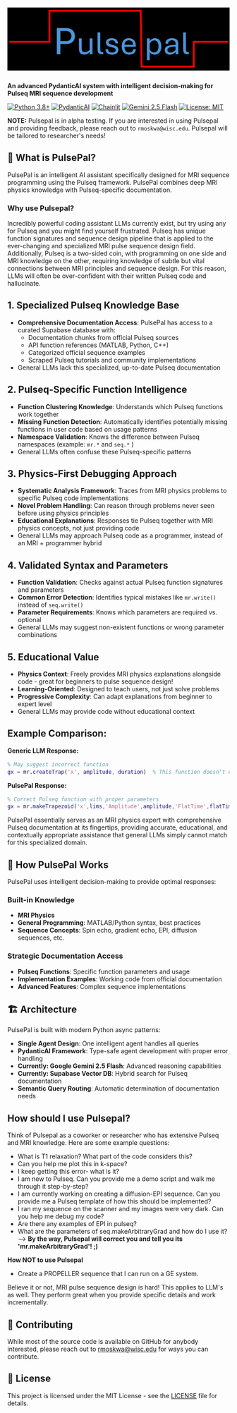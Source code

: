 # ![Pulsepal Logo](pulsepal.png)

**An advanced PydanticAI system with intelligent decision-making for Pulseq MRI sequence development**

[![Python 3.8+](https://img.shields.io/badge/python-3.8+-blue.svg)](https://www.python.org/downloads/)
[![PydanticAI](https://img.shields.io/badge/PydanticAI-latest-green.svg)](https://ai.pydantic.dev/)
[![Chainlit](https://img.shields.io/badge/Chainlit-2.6.3-orange.svg)](https://chainlit.io/)
[![Gemini 2.5 Flash](https://img.shields.io/badge/Gemini-2.5--flash-purple.svg)](https://ai.google.dev/)
[![License: MIT](https://img.shields.io/badge/License-MIT-yellow.svg)](https://opensource.org/licenses/MIT)

**NOTE:** Pulsepal is in alpha testing. If you are interested in using Pulsepal and providing feedback, please reach out to `rmoskwa@wisc.edu`. Pulsepal will be tailored to researcher's needs!

## 🚀 What is PulsePal?

PulsePal is an intelligent AI assistant specifically designed for MRI sequence programming using the Pulseq framework. PulsePal combines deep MRI physics knowledge with Pulseq-specific documentation.

### Why use Pulsepal?

Incredibly powerful coding assistant LLMs currently exist, but try using any for Pulseq and you might find yourself frustrated. Pulseq has unique function signatures and sequence design pipeline that is applied to the ever-changing and specialized MRI pulse sequence design field. Additionally, Pulseq is a two-sided coin, with programming on one side and MRI knowledge on the other, requiring knowledge of subtle but vital connections between MRI principles and sequence design. For this reason, LLMs will often be over-confident with their written Pulseq code and hallucinate.

## 1. **Specialized Pulseq Knowledge Base**
- **Comprehensive Documentation Access**: PulsePal has access to a curated Supabase database with:
  - Documentation chunks from official Pulseq sources
  - API function references (MATLAB, Python, C++)
  - Categorized official sequence examples
  - Scraped Pulseq tutorials and community implementations
- General LLMs lack this specialized, up-to-date Pulseq documentation

## 2. **Pulseq-Specific Function Intelligence**
- **Function Clustering Knowledge**: Understands which Pulseq functions work together
- **Missing Function Detection**: Automatically identifies potentially missing functions in user code based on usage patterns
- **Namespace Validation**: Knows the difference between Pulseq namespaces (example: `mr.*` and `seq.*` )
- General LLMs often confuse these Pulseq-specific patterns

## 3. **Physics-First Debugging Approach**
- **Systematic Analysis Framework**: Traces from MRI physics problems to specific Pulseq code implementations
- **Novel Problem Handling**: Can reason through problems never seen before using physics principles
- **Educational Explanations**: Responses tie Pulseq together with MRI physics concepts, not just providing code
- General LLMs may approach Pulseq code as a programmer, instead of an MRI + programmer hybrid

## 4. **Validated Syntax and Parameters**
- **Function Validation**: Checks against actual Pulseq function signatures and parameters
- **Common Error Detection**: Identifies typical mistakes like `mr.write()` instead of `seq.write()`
- **Parameter Requirements**: Knows which parameters are required vs. optional
- General LLMs may suggest non-existent functions or wrong parameter combinations

## 5. **Educational Value**
- **Physics Context**: Freely provides MRI physics explanations alongside code - great for beginners to pulse sequence design!
- **Learning-Oriented**: Designed to teach users, not just solve problems
- **Progressive Complexity**: Can adapt explanations from beginner to expert level
- General LLMs may provide code without educational context

## Example Comparison:

**Generic LLM Response:**
```matlab
% May suggest incorrect function
gx = mr.createTrap('x', amplitude, duration)  % This function doesn't exist!
```

**PulsePal Response:**
```matlab
% Correct Pulseq function with proper parameters
gx = mr.makeTrapezoid('x',lims,'Amplitude',amplitude,'FlatTime',flatTime);
```

PulsePal essentially serves as an MRI physics expert with comprehensive Pulseq documentation at its fingertips, providing accurate, educational, and contextually appropriate assistance that general LLMs simply cannot match for this specialized domain.

## 🧠 How PulsePal Works

PulsePal uses intelligent decision-making to provide optimal responses:

### Built-in Knowledge
- **MRI Physics**
- **General Programming**: MATLAB/Python syntax, best practices
- **Sequence Concepts**: Spin echo, gradient echo, EPI, diffusion sequences, etc.

### Strategic Documentation Access
- **Pulseq Functions**: Specific function parameters and usage
- **Implementation Examples**: Working code from official documentation
- **Advanced Features**: Complex sequence implementations

## 🏗️ Architecture

PulsePal is built with modern Python async patterns:

- **Single Agent Design**: One intelligent agent handles all queries
- **PydanticAI Framework**: Type-safe agent development with proper error handling
- **Currently: Google Gemini 2.5 Flash**: Advanced reasoning capabilities
- **Currently: Supabase Vector DB**: Hybrid search for Pulseq documentation
- **Semantic Query Routing**: Automatic determination of documentation needs

## How should I use Pulsepal?

Think of Pulsepal as a coworker or researcher who has extensive Pulseq and MRI knowledge. Here are some example questions:
- What is T1 relaxation? What part of the code considers this?
- Can you help me plot this in k-space?
- I keep getting this error- what is it?
- I am new to Pulseq. Can you provide me a demo script and walk me through it step-by-step?
- I am currently working on creating a diffusion-EPI sequence. Can you provide me a Pulseq template of how this should be implemented?
- I ran my sequence on the scanner and my images were very dark. Can you help me debug my code?
- Are there any examples of EPI in pulseq?
- What are the parameters of seq.makeArbitraryGrad and how do I use it? --> **By the way, Pulsepal will correct you and tell you its 'mr.makeArbitraryGrad'! ;)**

**How NOT to use Pulsepal**
- Create a PROPELLER sequence that I can run on a GE system.

Believe it or not, MRI pulse sequence design is hard! This applies to LLM's as well. They perform great when you provide specific details and work incrementally.

## 🤝 Contributing

While most of the source code is available on GitHub for anybody interested, please reach out to rmoskwa@wisc.edu for ways you can contribute.

## 📄 License

This project is licensed under the MIT License - see the [LICENSE](LICENSE) file for details.

